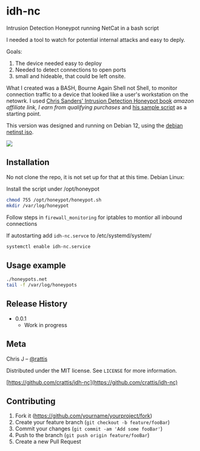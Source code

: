 # idh-nc
Intrusion Detection Honeypot running NetCat in a bash script

I needed a tool to watch for potential internal attacks and easy to deply.

Goals:
1. The device needed easy to deploy
2. Needed to detect connections to open ports
3. small and hideable, that could be left onsite.

What I created was a BASH, Bourne Again Shell not Shell, to monitor connection traffic to a device that looked like a user's workstation on the netowrk.
I used [Chris Sanders' Intrusion Detection Honeypot book](https://amzn.to/4eVSe4d) *amazon affiliate link, I earn from qualifying purchases* and [his sample script](https://github.com/chrissanders/idh) as a starting point.

This version was designed and running on Debian 12, using the [debian netinst iso](https://www.debian.org/CD/netinst/).

![](header.png)

## Installation
No not clone the repo, it is not set up for that at this time.
Debian Linux:

Install the script under /opt/honeypot

```sh
chmod 755 /opt/honeypot/honeypot.sh
mkdir /var/log/honeypot
```
Follow steps in ``firewall_monitoring`` for iptables to montior all inbound connections

If autostarting add ``idh-nc.servce`` to /etc/systemd/system/
```sh 
systemctl enable idh-nc.service
```

## Usage example

```sh
./honeypots.net
tail -f /var/log/honeypots
```


## Release History
* 0.0.1
    * Work in progress

## Meta

Chris J – [@rattis](https://twitter.com/rattis) 

Distributed under the MIT license. See ``LICENSE`` for more information.

[https://github.com/crattis/idh-nc](https://github.com/crattis/idh-nc)

## Contributing

1. Fork it (<https://github.com/yourname/yourproject/fork>)
2. Create your feature branch (`git checkout -b feature/fooBar`)
3. Commit your changes (`git commit -am 'Add some fooBar'`)
4. Push to the branch (`git push origin feature/fooBar`)
5. Create a new Pull Request

<!-- Markdown link & img dfn's -->
[npm-image]: https://img.shields.io/npm/v/datadog-metrics.svg?style=flat-square
[npm-url]: https://npmjs.org/package/datadog-metrics
[npm-downloads]: https://img.shields.io/npm/dm/datadog-metrics.svg?style=flat-square
[travis-image]: https://img.shields.io/travis/dbader/node-datadog-metrics/master.svg?style=flat-square
[travis-url]: https://travis-ci.org/dbader/node-datadog-metrics
[wiki]: https://github.com/yourname/yourproject/wiki
